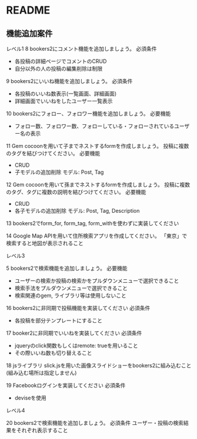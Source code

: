 # README

## 機能追加案件　

レベル1
8 bookers2にコメント機能を追加しましょう。
必須条件
* 各投稿の詳細ページでコメントのCRUD
* 自分以外の人の投稿の編集削除は制限

9 bookers2にいいね機能を追加しましょう。
必須条件
* 各投稿のいいね数表示(一覧画面、詳細画面)
* 詳細画面でいいねをしたユーザー一覧表示


10 bookers2にフォロー、フォロワー機能を追加しましょう。
必要機能
* フォロー数、フォロワー数、フォローしている・フォローされているユーザー名の表示

11 Gem cocoonを用いて子までネストするformを作成しましょう。
投稿に複数のタグを結びつけてください。 必要機能
* CRUD
* 子モデルの追加削除 モデル: Post, Tag

12 Gem cocoonを用いて孫までネストするformを作成しましょう。
投稿に複数のタグ、タグに複数の説明を結びつけてください。 必要機能
* CRUD
* 各子モデルの追加削除 モデル: Post, Tag, Description

13 bookers2でform_for, form_tag, form_withを使わずに実装してください

14 Google Map APIを用いて住所検索アプリを作成してください。
「東京」で検索すると地図が表示されること

レベル3

5 bookers2で検索機能を追加しましょう。
必要機能
* ユーザーの検索か投稿の検索かをプルダウンメニューで選択できること
* 検索手法をプルダウンメニューで選択できること
* 検索関連のgem, ライブラリ等は使用しないこと

16 bookers2に非同期で投稿機能を実装してください
必須条件
* 各投稿を部分テンプレートにすること

17 booker2に非同期でいいねを実装してください
必須条件
* jqueryのclick関数もしくはremote: trueを用いること
* その際いいね数も切り替えること

18 jsライブラリ slick.jsを用いた画像スライドショーをbookers2に組み込むこと(組み込む場所は指定しません)

19 Facebookログインを実装してください
必須条件
* deviseを使用

レベル4

20 bookers2で検索機能を追加しましょう。
必須条件 ユーザー・投稿の検索結果をそれぞれ表示すること
